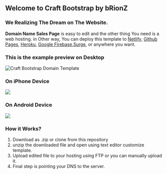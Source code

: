 ## Welcome to Craft Bootstrap by bRionZ
### We Realizing The Dream on The Website.


**Domain Name Sales Page** is easy to edit and the other thing You need is a web hosting.
in Other way, You can deploy this template to [Netlify](https://www.netlify.com/), [Github Pages](https://pages.github.com/), [Heroku](https://www.heroku.com/), [Google Firebase](https://firebase.google.com/docs/hosting/),[Surge](https://surge.sh/), or anywhere you want.

### This is the example preview on Desktop
![Craft Bootstrap Domain Template](https://cdn.filestackcontent.com/UqPfxHNkR6evu3CXA5B9)
### On iPhone Device
![](https://cdn.filestackcontent.com/QiNO7497SyS9lXxXwlEd)
### On Android Device
![](https://cdn.filestackcontent.com/D52icXKISkO9OXDnFsLI)

### How it Works?
1. Download as .zip or clone from this repository
2. unzip the downloaded file and open using text editor customize template.
3. Upload edited file to your hosting using FTP or you can manually upload it.
4. Final step is pointing your DNS to the server.

